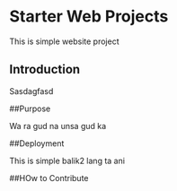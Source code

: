# Starter Web Projects

This is simple website project

## Introduction

Sasdagfasd

##Purpose

Wa ra gud na unsa gud ka

##Deployment

This is simple balik2 lang ta ani

##HOw to Contribute
